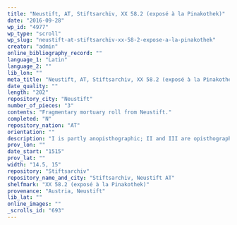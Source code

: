 ```yaml
---
title: "Neustift, AT, Stiftsarchiv, XX 58.2 (exposé à la Pinakothek)"
date: "2016-09-28"
wp_id: "4977"
wp_type: "scroll"
wp_slug: "neustift-at-stiftsarchiv-xx-58-2-expose-a-la-pinakothek"
creator: "admin"
online_bibliography_record: ""
language_1: "Latin"
language_2: ""
lib_lon: ""
meta_title: "Neustift, AT, Stiftsarchiv, XX 58.2 (exposé à la Pinakothek)"
date_quality: ""
length: "202"
repository_city: "Neustift"
number_of_pieces: "3"
contents: "Fragmentary mortuary roll from Neustift."
completed: "N"
repository_nation: "AT"
orientation: ""
description: "I is partly anopisthographic; II and III are opisthographic."
prov_lon: ""
date_start: "1515"
prov_lat: ""
width: "14.5, 15"
repository: "Stiftsarchiv"
repository_name_and_city: "Stiftsarchiv, Neustift AT"
shelfmark: "XX 58.2 (exposé à la Pinakothek)"
provenance: "Austria, Neustift"
lib_lat: ""
online_images: ""
_scrolls_id: "693"
---
```



